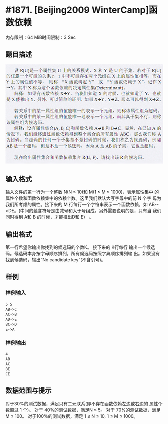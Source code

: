 # #1871. [Beijing2009 WinterCamp]函数依赖

内存限制：64 MiB时间限制：3 Sec

## 题目描述

![](images/1871.jpg)

## 输入格式

输入文件的第一行为一个整数 N(N ≤ 10)和 M(1 ≤ M ≤ 1000)，表示属性集中
的属性个数和函数依赖集中的依赖个数。这里我们默认大写字母中的前 N 个字
母为我们所考虑的属性。接下来的 M 行每行一个字符串表示一个函数依赖，如
AB-->DE。(中间的蕴含符号是由减号和大于号组成。另外需要说明的是，只有当
我们同时得到 A和 B 的时候，才能推出D和 E） 。 

## 输出格式

第一行希望你输出你找到的候选码的个数K。 接下来的 K行每行
输出一个候选码。候选码本身按字母顺序排列，所有候选码按照字典顺序排列输
出。如果没有找到候选码，输出“No candidate key”(不含引号)。 
 

## 样例

### 样例输入

    
    5 5 
    AB->C 
    AC->B 
    AD->E 
    BC->D 
    E->A 
    
    

### 样例输出

    
    4 
    AB 
    AC 
    BE 
    CE 
    
    

## 数据范围与提示

对于30%的测试数据，满足只有二元联系(即不存在函数依赖左边或右边的
属性个数超过 1 个)。 
对于 40%的测试数据，满足N ≤ 5。 
对于 70%的测试数据，满足M ≤ 100。 
对于100%的测试数据，满足 1 ≤ N ≤ 10, 1 ≤ M ≤ 1000。 
 
